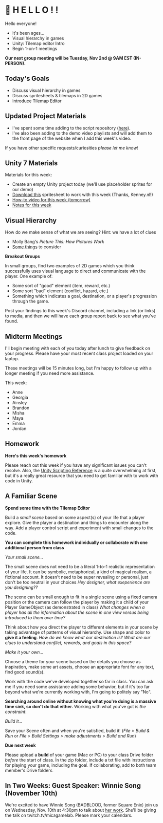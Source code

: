 # 🍏 H E L L O ! ! 
Hello everyone!
- It's been ages...
- Visual hierarchy in games
- Unity: Tilemap editor Intro
- Begin 1-on-1 meetings



__Our next group meeting will be Tuesday, Nov 2nd @ 9AM EST (IN-PERSON)__. 

## Today's Goals ##
- Discuss visual hierarchy in games
- Discuss spritesheets & tilemaps in 2D games
- Introduce Tilemap Editor

## Updated Project Materials ##
- I've spent some time adding to the script repository ([here](https://github.com/samsheffield/2D_Game_Design/tree/Fall_21/Standalone%20Scripts)). 
- I've also been adding to the demo video playlists and will add them to the front page of the website when I add this week's video.

If you have other specific requests/curiosities *please let me know!*

## Unity 7 Materials ##

Materials for this week:
- Create an empty Unity project today (we'll use placeholder sprites for our demo)
- [Download this](https://drive.google.com/file/d/1-gLBxvjM-gLC4QadyCc0sHyUjexSG82p/view?usp=sharing) spritesheet to work with this week (Thanks, Kenney.nl!)
- [How-to video for this week (tomorrow)]()
- [Notes for this week](https://docs.google.com/document/d/17K35oRbjn3Y7fw6Eb31wLEpZdqKUwRYs5TJtT9aqvg8/edit?usp=sharing)

## Visual Hierarchy ##

How do we make sense of what we are seeing? Hint: we have a lot of clues
- Molly Bang's *Picture This: How Pictures Work*
- [Some things](https://drive.google.com/file/d/1xJSB7NVyR4g8ha75la-N3RCTjoom0vbH/view?usp=sharing) to consider

__Breakout Groups__

In small groups, find two examples of 2D games which you think successfully uses visual language to direct and communicate with the player. One example of:
- Some sort of "good" element (item, reward, etc.)
- Some sort "bad" element (conflict, hazard, etc.)
- Something which indicates a goal, destination, or a player's progression through the game.

Post your findings to this week's Discord channel, including a link (or links) to media, and then we will have each group report back to see what you've found.

## Midterm Meetings ##

I'll begin meeting with each of you today after lunch to give feedback on your progress. Please have your most recent class project loaded on your laptop.

These meetings will be 15 minutes long, but I'm happy to follow up with a longer meeting if you need more assistance. 

This week:
- Anne
- Georgia
- Ainsley
- Brandon
- Misha
- Maya
- Emma
- Jordan

## Homework ##

__Here's this week's homework__

Please reach out this week if you have any significant issues you can't resolve. Also, the [Unity Scripting Reference](https://docs.unity3d.com/2021.1/Documentation/ScriptReference/) is a quite overwhelming at first, but it's a really great resource that you need to get familiar with to work with code in Unity.

## A Familiar Scene
__Spend some time with the Tilemap Editor__

Build a *small scene* based on some aspect(s) of your life that a player explore. Give the player a destination and things to encounter along the way. Add a player control script and experiment with small changes to the code.

__You can complete this homework individually or collaborate with one additional person from class__

*Your small scene...*

The small scene does not need to be a literal 1-to-1 realistic representation of your life. It can be symbolic, metaphorical, a kind of magical realism, a fictional account. It doesn't need to be super revealing or personal, just don't be too neutral in your choices *Hey designer, what exeperience are you designing??*

The scene can be small enough to fit in a single scene using a fixed camera position or the camera can follow the player by making it a child of your Player GameObject (as demonstrated in class) *What changes when a player has all the information about the scene in one view versus being introduced to them over time?*

Think about how you direct the player to different elements in your scene by taking advantage of patterns of visual hierarchy. Use shape and color to __give it a feeling__. *How do we know what our destination is? What are our clues to understand conflict, rewards, and goals in this space?*

*Make it your own...*

Choose a theme for your scene based on the details you choose as inspiration, make some art assets, choose an appropriate font for any text, find good sound(s).

Work with the code we've developed together so far in class. You can ask me if you need some assistance adding some behavior, but if it's too far beyond what we're currently working with, I'm going to politely say "No". 

__Searching around online without knowing what you're doing is a massive time sink, so don't do that either.__ Working with what you've got is *the constraint*.

*Build it...*

Save your Scene often and when you're satisfied, build it! (*File > Build & Run* or *File > Build Settings > make adjustments > Build and Run*)

__Due next week__

Please upload a __build__ of your game (Mac or PC) to your class Drive folder *before* the start of class. In the zip folder, include a txt file with instructions for playing your game, including the goal. If collaborating, add to both team member's Drive folders.


## In Two Weeks: Guest Speaker: Winnie Song (November 10th)
We're excited to have Winnie Song (BADBLOOD, former Square Enix) join us on Wednesday, Nov. 10th at 4:30pm to talk about [her work](https://wsong.me). She'll be giving the talk on twitch.tv/micagamelab. Please mark your calendars.
